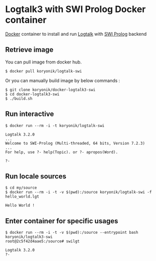 # Logtalk3 with SWI Prolog Docker container
[Docker](http://docker.com) container to install and run [Logtalk](http://logtalk.org) with [SWI Prolog](http://www.swi-prolog.org) backend

## Retrieve image

You can pull image from docker hub.

    $ docker pull koryonik/logtalk-swi

Or you can manually build image by below commands :

    $ git clone koryonik/docker-logtalk3-swi
    $ cd docker-logtalk3-swi
    $ ./build.sh

## Run interactive

    $ docker run --rm -i -t koryonik/logtalk-swi

    Logtalk 3.2.0
    ...
    Welcome to SWI-Prolog (Multi-threaded, 64 bits, Version 7.2.3)
    ...
    For help, use ?- help(Topic). or ?- apropos(Word).

    ?-

## Run locale sources
    $ cd my/source
    $ docker run --rm -i -t -v $(pwd):/source koryonik/logtalk-swi -f hello_world.lgt

    Hello World !

## Enter container for specific usages
    $ docker run --rm -i -t -v $(pwd):/source --entrypoint bash koryonik/logtalk3-swi
    root@2c5f42d4aae5:/source# swilgt

    Logtalk 3.2.0
    ?- 
